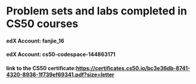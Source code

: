 # Problem sets and labs completed in CS50 courses

#### edX Account: fanjie_16
#### edX Account: cs50-codespace-144863171
#### link to the CS50 certificate:https://certificates.cs50.io/bc3e36db-8741-4320-8936-1f739ef69341.pdf?size=letter
